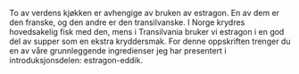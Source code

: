 To av verdens kjøkken er avhengige av bruken av estragon. En av dem er den franske, og den andre er den transilvanske. I Norge krydres hovedsakelig fisk med den, mens i Transilvania bruker vi estragon i en god del av supper som en ekstra kryddersmak. For denne oppskriften trenger du en av våre grunnleggende ingredienser jeg har presentert i introduksjonsdelen: estragon-eddik.